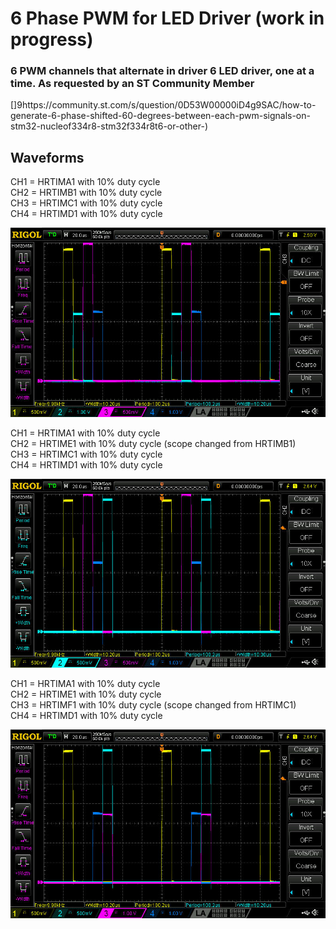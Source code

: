 # 6 Phase PWM for LED Driver (work in progress)

### 6 PWM channels that alternate in driver 6 LED driver, one at a time. As requested by an ST Community Member
[]9https://community.st.com/s/question/0D53W00000iD4g9SAC/how-to-generate-6-phase-shifted-60-degrees-between-each-pwm-signals-on-stm32-nucleof334r8-stm32f334r8t6-or-other-)


## Waveforms

CH1 = HRTIMA1 with 10% duty cycle  
CH2 = HRTIMB1 with 10% duty cycle  
CH3 = HRTIMC1 with 10% duty cycle  
CH4 = HRTIMD1 with 10% duty cycle  

![](https://github.com/VictorTagayun/HRTIM_6phase-PWM/blob/main/NUCLEO-G474RE_6phase-PWM/waveformcapture/DS1Z_QuickPrint151.jpg)

CH1 = HRTIMA1 with 10% duty cycle  
CH2 = HRTIME1 with 10% duty cycle (scope changed from HRTIMB1)  
CH3 = HRTIMC1 with 10% duty cycle  
CH4 = HRTIMD1 with 10% duty cycle  

![](https://github.com/VictorTagayun/HRTIM_6phase-PWM/blob/main/NUCLEO-G474RE_6phase-PWM/waveformcapture/DS1Z_QuickPrint152.jpg)

CH1 = HRTIMA1 with 10% duty cycle  
CH2 = HRTIME1 with 10% duty cycle   
CH3 = HRTIMF1 with 10% duty cycle  (scope changed from HRTIMC1)  
CH4 = HRTIMD1 with 10% duty cycle  

![](https://github.com/VictorTagayun/HRTIM_6phase-PWM/blob/main/NUCLEO-G474RE_6phase-PWM/waveformcapture/DS1Z_QuickPrint153.jpg)